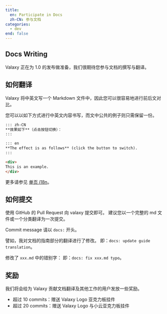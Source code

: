 ```yaml
---
title:
  en: Participate in Docs
  zh-CN: 参与文档
categories:
  - dev
end: false
---
```


## Docs Writing

Valaxy 正在为 1.0 的发布做准备，我们很期待您参与文档的撰写与翻译。

## 如何翻译

Valaxy 将中英文写一个 Markdown 文件中，因此您可以很容易地进行前后文对比。

您可以以如下方式进行中英文内容书写，而文中公共的例子则只需保留一份。

```md [pages/posts/xxx.md]
::: zh-CN
**效果如下**（点击按钮切换）：
:::

::: en
**The effect is as follows** (click the button to switch).
:::

<div>
This is an example.
</div>
```

更多请参见 [单页 i18n](https://valaxy.site/guide/i18n)。

## 如何提交

使用 GitHub 的 Pull Request 向 valaxy 提交即可。
建议您以一个完整的 md 文件或一个分类翻译为一次提交。

Commit message 请以 `docs:` 开头。

譬如，我对文档的指南部分的翻译进行了修改。
即：`docs: update guide translation`。

修改了 `xxx.md` 中的错别字：
即：`docs: fix xxx.md typo`。

## 奖励

我们将会给为 Valaxy 贡献文档翻译及其他工作的用户发放一些奖励。

- 超过 10 commits：赠送 Valaxy Logo 亚克力板挂件
- 超过 20 commits：赠送 Valaxy Logo 与小云亚克力板挂件
